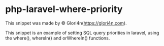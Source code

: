 # php-laravel-where-priority

This snippet was made by  © Glori4n(https://glori4n.com).

This snippet is an example of setting SQL query priorities in laravel, using the where(), whereIn() and orWhereIn() functions.